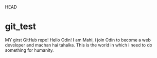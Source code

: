  HEAD
# git_test
MY girst GitHub repo!
Hello Odin!
I am Mahi, i join Odin to become a web developer and machan hai tahalka.
This is the world in which i need to do something for humanity.
